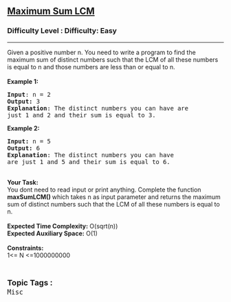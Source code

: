 <h2><a href="https://www.geeksforgeeks.org/problems/maximum-sum-lcm3025/1?page=1&status=unsolved&sortBy=accuracy">Maximum Sum LCM</a></h2><h3>Difficulty Level : Difficulty: Easy</h3><hr><div class="problems_problem_content__Xm_eO"><p>Given a positive number n. You need to write a program to find the maximum sum of distinct numbers such that the LCM of all these numbers is equal to n and those numbers are less than or equal to n.<br>
<br>
<strong>Example 1:</strong></p>

<pre><strong>Input</strong>: n = 2
<strong>Output:</strong>&nbsp;3&nbsp;
<strong>Explanation</strong>: The distinct numbers you can have are 
just 1 and 2 and their sum is equal to 3.</pre>

<p><strong>Example 2:</strong></p>

<pre><strong>Input: </strong>n = 5
<strong>Output:&nbsp;</strong>6
<strong>Explanation</strong>: The distinct numbers you can have 
are just 1 and 5 and their sum is equal to 6.
</pre>

<p><br>
<strong>Your Task:&nbsp;&nbsp;</strong><br>
You dont need to read input or print anything. Complete the function <strong>maxSumLCM()&nbsp;</strong>which takes n&nbsp;as input parameter and returns the maximum sum of distinct numbers such that the LCM of all these numbers is equal to n.<br>
<br>
<strong>Expected Time Complexity:</strong> O(sqrt(n))<br>
<strong>Expected Auxiliary Space:</strong> O(1)<br>
<br>
<strong>Constraints:</strong><br>
1&lt;= N&nbsp;&lt;=1000000000</p>
</div><br><p><span style=font-size:18px><strong>Topic Tags : </strong><br><code>Misc</code>&nbsp;